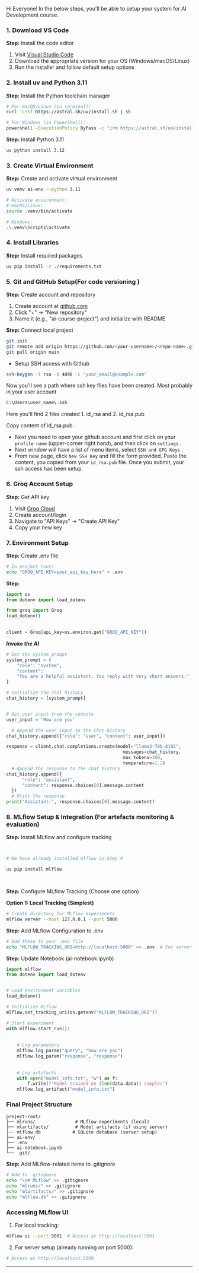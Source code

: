 Hi Everyone!
In the below steps, you'll be able to setup your system for AI Development course. 


### 1. Download VS Code
**Step:** Install the code editor
1. Visit [Visual Studio Code](https://code.visualstudio.com/)
2. Download the appropriate version for your OS (Windows/macOS/Linux)
3. Run the installer and follow default setup options

### 2. Install uv and Python 3.11
**Step:** Install the Python toolchain manager
```bash
# For macOS/Linux (in terminal):
curl -LsSf https://astral.sh/uv/install.sh | sh

# For Windows (in PowerShell):
powershell -ExecutionPolicy ByPass -c "irm https://astral.sh/uv/install.ps1 | iex"
```

**Step:** Install Python 3.11
```bash
uv python install 3.12
```

### 3. Create Virtual Environment
**Step:** Create and activate virtual environment
```bash
uv venv ai-env --python 3.11

# Activate environment:
# macOS/Linux:
source .venv/bin/activate

# Windows:
.\.venv\Scripts\activate
```

### 4. Install Libraries
**Step:** Install required packages
```bash
uv pip install -r ./requirements.txt
```

### 5. Git and GitHub Setup(For code versioning )
**Step:** Create account and repository
1. Create account at [github.com](https://github.com/)
2. Click "+" → "New repository"
3. Name it (e.g., "ai-course-project") and initialize with README

**Step:** Connect local project
```bash
git init
git remote add origin https://github.com/<your-username>/<repo-name>.git
git pull origin main
```

- Setup SSH access with Github
```bash
ssh-keygen -t rsa -b 4096 -C "your_email@example.com"
```
Now you'll see a path where ssh key files have been created. Most probably in your user account 
``` bash
C:\Users\user_name\.ssh
```
Here you'll find 2 files created 1. id_rsa and 2. id_rsa.pub

Copy content of id_rsa.pub .

- Next you need to open your github account and first click on your `profile name` (upper-corner right hand), and then click on `settings` . 
- Next window will have a list of menu items, select `SSH and GPG Keys` . 
- From new page, click `New SSH Key` and fill the form provided. Paste the content, you copied from your `id_rsa.pub` file. Once you submit, your ssh access has been setup.

### 6. Groq Account Setup
**Step:** Get API key
1. Visit [Groq Cloud](https://console.groq.com/)
2. Create account/login
3. Navigate to "API Keys" → "Create API Key"
4. Copy your new key

### 7. Environment Setup
**Step:** Create .env file
```bash
# In project root:
echo "GROQ_API_KEY=your_api_key_here" > .env
```

**Step:** 
```python
import os
from dotenv import load_dotenv

from groq import Groq
load_dotenv()
 

client = Groq(api_key=os.environ.get("GROQ_API_KEY"))
```

***Invoke the AI*** 
``` python
# Set the system prompt
system_prompt = {
    "role": "system",
    "content":
    "You are a helpful assistant. You reply with very short answers."
}

# Initialize the chat history
chat_history = [system_prompt]


# Get user input from the console
user_input = 'How are you'

  # Append the user input to the chat history
chat_history.append({"role": "user", "content": user_input})

response = client.chat.completions.create(model="llama3-70b-8192",
                                            messages=chat_history,
                                            max_tokens=100,
                                            temperature=1.2)
  # Append the response to the chat history
chat_history.append({
      "role": "assistant",
      "content": response.choices[0].message.content
  })
  # Print the response
print("Assistant:", response.choices[0].message.content)
```
### 8. MLflow Setup & Integration (For artefacts monitoring & evaluation)

**Step:** Install MLflow and configure tracking
```bash


# We have already installed mlflow in Step 4

uv pip install mlflow

 
```

**Step:** Configure MLflow Tracking (Choose one option)

**Option 1: Local Tracking (Simplest)**
```bash
# Create directory for MLflow experiments
mlflow server --host 127.0.0.1 --port 5000

```


**Step:** Add MLflow Configuration to .env
```bash
# Add these to your .env file
echo "MLFLOW_TRACKING_URI=http://localhost:5000" >> .env  # For server setup
```

**Step:** Update Notebook (ai-notebook.ipynb)
```python
import mlflow
from dotenv import load_dotenv


# Load environment variables
load_dotenv()

# Initialize MLflow
mlflow.set_tracking_uri(os.getenv("MLFLOW_TRACKING_URI"))

# Start experiment
with mlflow.start_run():
 
    
    # Log parameters
    mlflow.log_param("query", "how are you")
    mlflow.log_param("response", "response")
     
    
    # Log artifacts
    with open("model_info.txt", "w") as f:
        f.write(f"Model trained on {len(data.data)} samples")
    mlflow.log_artifact("model_info.txt")
```

### Final Project Structure
```
project-root/
├── mlruns/               # MLflow experiments (local)
├── mlartifacts/          # Model artifacts (if using server)
├── mlflow.db            # SQLite database (server setup)
├── ai-env/
├── .env
├── ai-notebook.ipynb
└── .git/
```

**Step:** Add MLflow-related items to .gitignore
```bash
# Add to .gitignore
echo "\n# MLflow" >> .gitignore
echo "mlruns/" >> .gitignore
echo "mlartifacts/" >> .gitignore
echo "mlflow.db" >> .gitignore
```

### Accessing MLflow UI
1. For local tracking:
```bash
mlflow ui --port 5001  # Access at http://localhost:5001
```

2. For server setup (already running on port 5000):
```bash
# Access at http://localhost:5000
```

---
